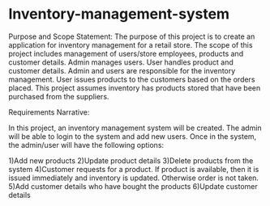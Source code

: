 # Inventory-management-system

Purpose and Scope Statement:
The purpose of this project is to create an application for inventory management for a retail store. The scope of this project includes management of users/store employees, products and customer details. Admin manages users. User handles product and customer details. Admin and users are responsible for the inventory management. User issues products to the customers based on the orders placed. This project assumes inventory has products stored that have been purchased from the suppliers. 

Requirements Narrative:

In this project, an inventory management system will be created.  The admin will be able to login to the system and add new users. Once in the system, the admin/user will have the following options: 

1)Add new products 
2)Update product details 
3)Delete products from the system 
4)Customer requests for a product. If product is available, then it is issued immediately and inventory is updated. Otherwise order is not taken. 
5)Add customer details who have bought the products 
6)Update customer details 

 
